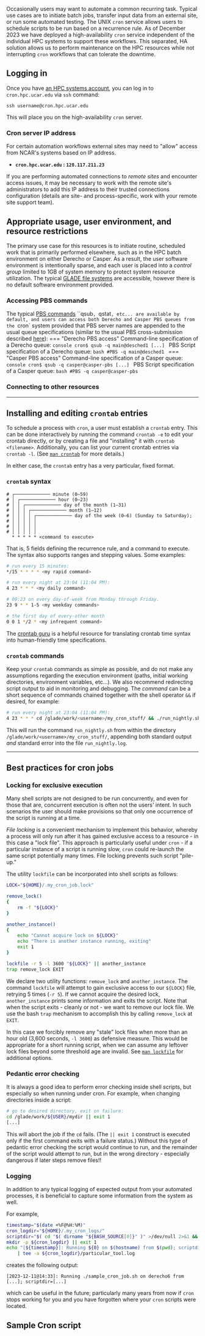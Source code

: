 
Occasionally users may want to automate a common recurring task.  Typical use cases are to initiate batch jobs, transfer input data from an external site, or run some automated testing. The UNIX `cron` service allows users to schedule scripts to be run based on a recurrence rule.  As of December 2023 we have deployed a high-availability `cron` service independent of the individual HPC systems to support these workflows.  This separated, HA solution allows us to perform maintenance on the HPC resources while not interrupting `cron` workflows that can tolerate the downtime.



## Logging in

Once you have [an HPC systems account](../../getting-started/accounts/index.md),
you can log in to `cron.hpc.ucar.edu` via `ssh` command:
```
ssh username@cron.hpc.ucar.edu
```
This will place you on the high-availability `cron` server.

### Cron server IP address
For certain automation workflows external sites may need to "allow" access from NCAR's systems based on IP address.

- **`cron.hpc.ucar.edu` : `128.117.211.23`**

If you are performing automated connections to *remote sites* and encounter access issues, it may be necessary to work with the remote site's administrators to add this IP address to their trusted connections configuration (details are site- and process-specific, work with your remote site support team).

## Appropriate usage, user environment, and resource restrictions

The primary use case for this resources is to initiate routine, scheduled work that is primarily performed elsewhere, such as in the HPC batch environment on either Derecho or Casper.  As a result, the user software environment is intentionally sparse, and each user is placed into a *control group* limited to 1GB of system memory to protect system resource utilization. The typical [GLADE file systems](../../storage-systems/glade/index.md) are accessible, however there is no default software environment provided.


### Accessing PBS commands
The typical [PBS commands](../../pbs/index.md) ``qsub`, `qstat`, etc... are available by default, and users can access both Derecho and Casper PBS queues from the `cron` system provided that PBS server names are appended to the usual queue specifications (similar to the usual PBS cross-submission described [here](../../pbs/index.md#submitting-a-job-to-a-peer-system)):
=== "Derecho PBS access"
    Command-line specification of a Derecho queue:
    ```console
    cron$ qsub -q main@desched1 [...]
    ```
    PBS Script specification of a Derecho queue:
    ```bash
    #PBS -q main@desched1
    ```
=== "Casper PBS access"
    Command-line specification of a Casper queue:
    ```console
    cron$ qsub -q casper@casper-pbs [...]
    ```
    PBS Script specification of a Casper queue:
    ```bash
    #PBS -q casper@casper-pbs
    ```

### Connecting to other resources



---

## Installing and editing `crontab` entries
To schedule a process with `cron`, a user must establish a `crontab` entry. This can be done interactively by running the command `crontab -e` to edit your crontab directly, or by creating a file and "installing" it with `crontab <filename>`. Additionally, you can list your current crontab entries via `crontab -l`.  (See [`man crontab`](https://linux.die.net/man/1/crontab) for more details.)

In either case, the `crontab` entry has a very particular, fixed format.


### `crontab` syntax

```pre title="sample crontab entry format"
# ┌───────────── minute (0–59)
# │ ┌───────────── hour (0–23)
# │ │ ┌───────────── day of the month (1–31)
# │ │ │ ┌───────────── month (1–12)
# │ │ │ │ ┌───────────── day of the week (0–6) (Sunday to Saturday);
# │ │ │ │ │
# │ │ │ │ │
# │ │ │ │ │
  * * * * * <command to execute>
```
That is, 5 fields defining the recurrence rule, and a command to execute.  The syntax also supports ranges and stepping values. Some examples:

```bash title="sample crontab entries"
# run every 15 minutes:
*/15 * * * * <my rapid command>

# run every night at 23:04 (11:04 PM):
4 23 * * * <my daily command>

# 09:23 on every day-of-week from Monday through Friday.
23 9 * * 1-5 <my weekday commands>

# the first day of every-other month
0 0 1 */2 * <my infrequent command>
```
The [crontab guru](https://crontab.guru/) is a helpful resource for translating crontab time syntax into human-friendly time specifications.



### `crontab` commands

Keep  your `crontab` commands as simple as possible, and do not make any assumptions regarding the execution environment (paths, initial working directories, environment variables, etc...). We also recommend redirecting script output to aid in monitoring and debugging.   The *command* can be a short sequence of commands chained together with the shell operator `&&` if desired, for example:
```bash
# run every night at 23:04 (11:04 PM):
4 23 * * * cd /glade/work/<username>/my_cron_stuff/ && ./run_nightly.sh &>> ./run_nightly.log
```
This will run the command `run_nightly.sh` from within the directory `/glade/work/<username>/my_cron_stuff/`, appending both standard output *and* standard error into the file `run_nightly.log`.



---

## Best practices for cron jobs

### Locking for exclusive execution
Many shell scripts are not designed to be run concurrently, and even for those that are, concurrent execution is often not the users' intent.  In such scenarios the user should make provisions so that only one occurrence of the script is running at a time.

*File locking* is a convenient mechanism to implement this behavior, whereby a process will only run after it has gained exclusive access to a resource - in this case a "lock file". This approach is particularly useful under `cron` - if a particular instance of a script is running slow, `cron` could re-launch the same script potentially many times.  File locking prevents such script "pile-up."

The utility `lockfile` can be incorporated into shell scripts as follows:

```bash title="using lockfile to prevent concurrent execution"
LOCK="${HOME}/.my_cron_job.lock"

remove_lock()
{
    rm -f "${LOCK}"
}

another_instance()
{
    echo "Cannot acquire lock on ${LOCK}"
    echo "There is another instance running, exiting"
    exit 1
}

lockfile -r 5 -l 3600 "${LOCK}" || another_instance
trap remove_lock EXIT
```

We declare two utility functions: `remove_lock` and `another_instance`.  The command `lockfile` will attempt to gain exclusive access to our `${LOCK}` file, retrying 5 times (`-r 5`).  If we cannot acquire the desired lock, `another_instance` prints some information and exits the script. Note that when the script exits - cleanly or not - we want to remove our lock file.  We use the bash `trap` mechanism to accomplish this by calling `remove_lock` at `EXIT`.

In this case we forcibly remove any "stale" lock files when more than an hour old (3,600 seconds, `-l 3600`) as defensive measure.  This would be appropriate for a short running script, when we can assume any leftover lock files beyond some threshold age are invalid. See [`man lockfile`](https://linux.die.net/man/1/lockfile) for additional options.

### Pedantic error checking
It is always a good idea to perform error checking inside shell scripts, but especially so when running under cron.  For example, when changing directories inside a script:
```bash
# go to desired directory, exit on failure:
cd /glade/work/${USER}/mydir || exit 1
[...]
```
This will abort the job if the `cd` fails.  (The `|| exit 1` construct is executed only if the first command exits with a failure status.) Without this type of pedantic error checking the script would continue to run, and the remainder of the script would attempt to run, but in the wrong directory - especially dangerous if later steps remove files!!

### Logging

In addition to any typical logging of expected output from your automated processes, it is beneficial to capture some information from the system as well.

For example,
```bash title="logging the execution environment"
timestamp="$(date +%F@%H:%M)"
cron_logdir="${HOME}/.my_cron_logs/"
scriptdir="$( cd "$( dirname "${BASH_SOURCE[0]}" )" >/dev/null 2>&1 && pwd )"
mkdir -p ${cron_logdir} || exit 1
echo "[${timestamp}]: Running ${0} on $(hostname) from $(pwd); scriptdir=${scriptdir}" \
    | tee -a ${cron_logdir}/particular_tool.log
```
creates the following output:
```pre
[2023-12-11@14:33]: Running ./sample_cron_job.sh on derecho6 from [...]; scriptdir=[...]
```
which can be useful in the future; particularly many years from now if `cron` stops working for you and you have forgotten where your `cron` scripts were located.

## Sample Cron script

<!--  LocalWords:  cron HPC crontab lockfile scriptdir Derecho Casper
 -->
